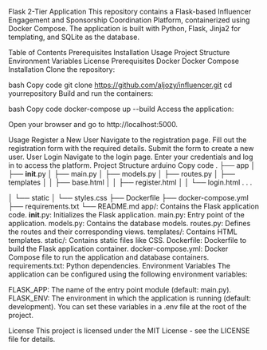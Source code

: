 Flask 2-Tier Application
This repository contains a Flask-based Influencer Engagement and Sponsorship Coordination Platform, containerized using Docker Compose. The application is built with Python, Flask, Jinja2 for templating, and SQLite as the database.

Table of Contents
Prerequisites
Installation
Usage
Project Structure
Environment Variables
License
Prerequisites
Docker
Docker Compose
Installation
Clone the repository:

bash
Copy code
git clone https://github.com/aljozy/influencer.git
cd yourrepository
Build and run the containers:

bash
Copy code
docker-compose up --build
Access the application:

Open your browser and go to http://localhost:5000.

Usage
Register a New User
Navigate to the registration page.
Fill out the registration form with the required details.
Submit the form to create a new user.
User Login
Navigate to the login page.
Enter your credentials and log in to access the platform.
Project Structure
arduino
Copy code
.
├── app
│   ├── __init__.py
│   ├── main.py
│   ├── models.py
│   ├── routes.py
│   ├── templates
│   │   ├── base.html
│   │   ├── register.html
│   │   └── login.html
              .
              .
              .

│   └── static
│       └── styles.css
├── Dockerfile
├── docker-compose.yml
├── requirements.txt
└── README.md
app/: Contains the Flask application code.
__init__.py: Initializes the Flask application.
main.py: Entry point of the application.
models.py: Contains the database models.
routes.py: Defines the routes and their corresponding views.
templates/: Contains HTML templates.
static/: Contains static files like CSS.
Dockerfile: Dockerfile to build the Flask application container.
docker-compose.yml: Docker Compose file to run the application and database containers.
requirements.txt: Python dependencies.
Environment Variables
The application can be configured using the following environment variables:

FLASK_APP: The name of the entry point module (default: main.py).
FLASK_ENV: The environment in which the application is running (default: development).
You can set these variables in a .env file at the root of the project.

License
This project is licensed under the MIT License - see the LICENSE file for details.

